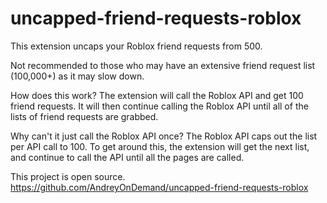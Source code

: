 # uncapped-friend-requests-roblox

This extension uncaps your Roblox friend requests from 500.

Not recommended to those who may have an extensive friend request list (100,000+) as it may slow down.

How does this work?
The extension will call the Roblox API and get 100 friend requests. It will then continue calling the Roblox API until all of the lists of friend requests are grabbed.

Why can't it just call the Roblox API once?
The Roblox API caps out the list per API call to 100. To get around this, the extension will get the next list, and continue to call the API until all the pages are called.

This project is open source.
https://github.com/AndreyOnDemand/uncapped-friend-requests-roblox